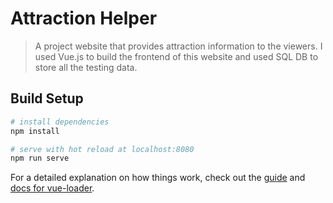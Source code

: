 # Attraction Helper

> A project website that provides attraction information to the viewers.
> I used Vue.js to build the frontend of this website and used SQL DB to store all the testing data.

## Build Setup

``` bash
# install dependencies
npm install

# serve with hot reload at localhost:8080
npm run serve

```

For a detailed explanation on how things work, check out the [guide](http://vuejs-templates.github.io/webpack/) and [docs for vue-loader](http://vuejs.github.io/vue-loader).
